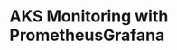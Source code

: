 # AKS Monitoring with PrometheusGrafana                                                                                                                                                                                                  

